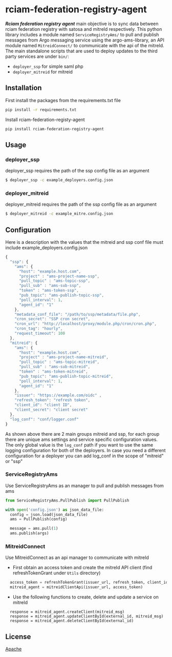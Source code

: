# rciam-federation-registry-agent

***Rciam federation registry agent*** main objective is to sync data between rciam federation registry with satosa and mitreId respectively.
This python library includes a module named `ServiceRegistryAms/` to pull and publish messages from Argo messaging service using the argo-ams-library,
an API module named `MitreidConnect/` to communicate with the api of the mitreId.
The main standalone scripts that are used to deploy updates to the third party services are under `bin/`:

* `deployer_ssp` for simple saml php
* `deployer_mitreid` for mitreid

## Installation

First install the packages from the requirements.txt file
```bash
pip install -r requirements.txt
```

Install rciam-federation-registy-agent
```bash
pip install rciam-federation-registry-agent
```

## Usage

### deployer_ssp
deployer_ssp requires the path of the ssp config file as an argument
```bash
$ deployer_ssp -c example_deployers.config.json
```

### deployer_mitreid
deployer_mitreid requires the path of the ssp config file as an argument
```bash
$ deployer_mitreid -c example_mitre.config.json
```

## Configuration
Here is a description with the values that the mitreid and ssp conf file must include
example_deployers.config.json
```javascript
{
  "ssp": {
    "ams": {
      "host": "example.host.com",
      "project" : "ams-project-name-ssp",
      "pull_topic" : "ams-topic-ssp",
      "pull_sub" : "ams-sub-ssp",
      "token" : "ams-token-ssp",
      "pub_topic": "ams-publish-topic-ssp",
      "poll_interval": 1,
      "agent_id": "1"
    },
    "metadata_conf_file": "/path/to/ssp/metadata/file.php",
    "cron_secret": "SSP cron secret",
    "cron_url": "http://localhost/proxy/module.php/cron/cron.php",
    "cron_tag": "hourly",
    "request_timeout": 100
  },
  "mitreid": {
    "ams": {
      "host": "example.host.com",
      "project" : "ams-project-name-mitreid",
      "pull_topic" : "ams-topic-mitreid",
      "pull_sub" : "ams-sub-mitreid",
      "token" : "ams-token-mitreid",
      "pub_topic": "ams-publish-topic-mitreid",
      "poll_interval": 1,
      "agent_id": "1"
    },
    "issuer": "https://example.com/oidc" ,
    "refresh_token": "refresh token",
    "client_id": "client ID",
    "client_secret": "client secret"
  },
  "log_conf": "conf/logger.conf"
}
```

As shown above there are 2 main groups mitreid and ssp, for each group there are unique ams settings and service specific configuration values. The only global value is the `log_conf` path if you want to use the same logging configuration for both of the deployers. In case you need a different configuration for a deployer you can add log_conf in the scope of "mitreid" or "ssp"

### ServiceRegistryAms
Use ServiceRegistryAms as an manager to pull and publish messages from ams
```python
from ServiceRegistryAms.PullPublish import PullPublish

with open('config.json') as json_data_file:
  config = json.load(json_data_file)
  ams = PullPublish(config)

  message = ams.pull(1)
  ams.publish(args)
```


### MitreidConnect
Use MitreidConnect as an api manager to communicate with mitreId
- First obtain an access token and create the mitreId API client (find refreshTokenGrant under `Utils` directory)
```python
  access_token = refreshTokenGrant(issuer_url, refresh_token, client_id, client_secret)
  mitreid_agent = mitreidClientApi(issuer_url, access_token)
```

- Use the following functions to create, delete and update a service on mitreId
```
  response = mitreid_agent.createClient(mitreid_msg)
  response = mitreid_agent.updateClientById(external_id, mitreid_msg)
  response = mitreid_agent.deleteClientById(external_id)
```

## License

[Apache](http://www.apache.org/licenses/LICENSE-2.0)

